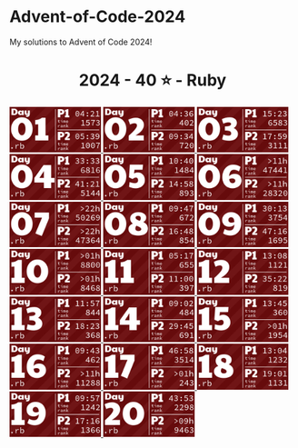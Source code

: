 # Advent-of-Code-2024
My solutions to Advent of Code 2024!

<!-- AOC TILES BEGIN -->
<h1 align="center">
  2024 - 40 ⭐ - Ruby
</h1>
<a href="12-01-24/main.rb">
  <img src=".aoc_tiles/tiles/2024/01.png" width="161px">
</a>
<a href="12-02-24/main.rb">
  <img src=".aoc_tiles/tiles/2024/02.png" width="161px">
</a>
<a href="12-03-24/main.rb">
  <img src=".aoc_tiles/tiles/2024/03.png" width="161px">
</a>
<a href="12-04-24/main.rb">
  <img src=".aoc_tiles/tiles/2024/04.png" width="161px">
</a>
<a href="12-05-24/main.rb">
  <img src=".aoc_tiles/tiles/2024/05.png" width="161px">
</a>
<a href="12-06-24/main.rb">
  <img src=".aoc_tiles/tiles/2024/06.png" width="161px">
</a>
<a href="12-07-24/main.rb">
  <img src=".aoc_tiles/tiles/2024/07.png" width="161px">
</a>
<a href="12-08-24/main.rb">
  <img src=".aoc_tiles/tiles/2024/08.png" width="161px">
</a>
<a href="12-09-24/main.rb">
  <img src=".aoc_tiles/tiles/2024/09.png" width="161px">
</a>
<a href="12-10-24/main.rb">
  <img src=".aoc_tiles/tiles/2024/10.png" width="161px">
</a>
<a href="12-11-24/main.rb">
  <img src=".aoc_tiles/tiles/2024/11.png" width="161px">
</a>
<a href="12-12-24/main.rb">
  <img src=".aoc_tiles/tiles/2024/12.png" width="161px">
</a>
<a href="12-13-24/main.rb">
  <img src=".aoc_tiles/tiles/2024/13.png" width="161px">
</a>
<a href="12-14-24/main.rb">
  <img src=".aoc_tiles/tiles/2024/14.png" width="161px">
</a>
<a href="12-15-24/main.rb">
  <img src=".aoc_tiles/tiles/2024/15.png" width="161px">
</a>
<a href="12-16-24/main.rb">
  <img src=".aoc_tiles/tiles/2024/16.png" width="161px">
</a>
<a href="12-17-24/main.rb">
  <img src=".aoc_tiles/tiles/2024/17.png" width="161px">
</a>
<a href="12-18-24/main.rb">
  <img src=".aoc_tiles/tiles/2024/18.png" width="161px">
</a>
<a href="12-19-24/main.rb">
  <img src=".aoc_tiles/tiles/2024/19.png" width="161px">
</a>
<a href="12-20-24/main.rb">
  <img src=".aoc_tiles/tiles/2024/20.png" width="161px">
</a>
<!-- AOC TILES END -->
